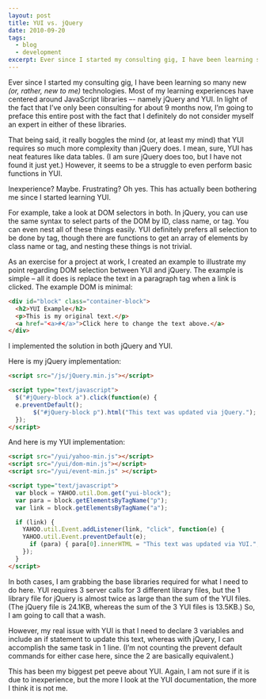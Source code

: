 ```yaml
---
layout: post
title: YUI vs. jQuery
date: 2010-09-20
tags:
  - blog
  - development
excerpt: Ever since I started my consulting gig, I have been learning so many new technologies.
---
```


Ever since I started my consulting gig, I have been learning so many new _(or, rather, new to me)_ technologies.  Most of my learning experiences have centered around JavaScript libraries –- namely jQuery and YUI.  In light of the fact that I’ve only been consulting for about 9 months now, I’m going to preface this entire post with the fact that I definitely do not consider myself an expert in either of these libraries.

That being said, it really boggles the mind (or, at least my mind) that YUI requires so much more complexity than jQuery does.  I mean, sure, YUI has neat features like data tables.  (I am sure jQuery does too, but I have not found it just yet.) However, it seems to be a struggle to even perform basic functions in YUI.

Inexperience?  Maybe.  Frustrating?  Oh yes.  This has actually been bothering me since I started learning YUI.

For example, take a look at DOM selectors in both.  In jQuery, you can use the same syntax to select parts of the DOM by ID, class name, or tag.  You can even nest all of these things easily.  YUI definitely prefers all selection to be done by tag, though there are functions to get an array of elements by class name or tag, and nesting these things is not trivial.

As an exercise for a project at work, I created an example to illustrate my point regarding DOM selection between YUI and jQuery.  The example is simple – all it does is replace the text in a paragraph tag when a link is clicked.   The example DOM is minimal:

```html
<div id="block" class="container-block">
  <h2>YUI Example</h2>
  <p>This is my original text.</p>
  <a href="<a>#</a>">Click here to change the text above.</a>
</div>
```

I implemented the solution in both jQuery and YUI.

Here is my jQuery implementation:

```html
<script src="/js/jQuery.min.js"></script>

<script type="text/javascript">
  $("#jQuery-block a").click(function(e) {
  e.preventDefault();
       $("#jQuery-block p").html("This text was updated via jQuery.");
  });
</script>
```

And here is my YUI implementation:

```html
<script src="/yui/yahoo-min.js"></script>
<script src="/yui/dom-min.js"></script>
<script src="/yui/event-min.js" ></script>

<script type="text/javascript">
  var block = YAHOO.util.Dom.get("yui-block");
  var para = block.getElementsByTagName("p");
  var link = block.getElementsByTagName("a");

  if (link) {
    YAHOO.util.Event.addListener(link, "click", function(e) {
    YAHOO.util.Event.preventDefault(e);
      if (para) { para[0].innerHTML = "This text was updated via YUI."; }
    });
  }
</script>
```

In both cases, I am grabbing the base libraries required for what I need to do here.  YUI requires 3 server calls for 3 different library files, but the 1 library file for jQuery is almost twice as large than the sum of the YUI files.  (The jQuery file is 24.1KB, whereas the sum of the 3 YUI files is 13.5KB.) So, I am going to call that a wash.

However, my real issue with YUI is that I need to declare 3 variables and include an if statement to update this text, whereas with jQuery, I can accomplish the same task in 1 line.  (I’m not counting the prevent default commands for either case here, since the 2 are basically equivalent.)

This has been my biggest pet peeve about YUI.  Again, I am not sure if it is due to inexperience, but the more I look at the YUI documentation, the more I think it is not me.
